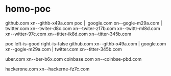 # homo-poc
github.com xn--githb-x49a.com poc
| 
google.com xn--gogle-m29a.com
|
twitter.com 
xn--twiter-d8c.com
xn--twiter-z17b.com
xn--twittr-ml8d.com
xn--witter-97c.com
xn--titter-ik8d.com
xn--titter-345b.com


poc 
left-is-good right-is-false
github.com xn--githb-x49a.com 
| 
google.com xn--gogle-m29a.com
|
twitter.com xn--titter-345b.com


uber.com xn--ber-b6x.com
coinbase.com xn--coinbse-pbd.com


hackerone.com xn--hackerne-fz7c.com
